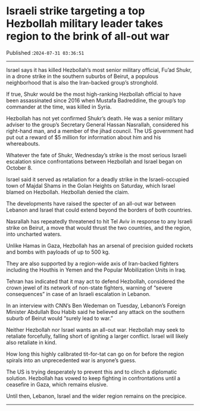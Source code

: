 # Israeli strike targeting a top Hezbollah military leader takes region to the brink of all-out war

Published :`2024-07-31 03:36:51`

---

Israel says it has killed Hezbollah’s most senior military official, Fu’ad Shukr, in a drone strike in the southern suburbs of Beirut, a populous neighborhood that is also the Iran-backed group’s stronghold.

If true, Shukr would be the most high-ranking Hezbollah official to have been assassinated since 2016 when Mustafa Badreddine, the group’s top commander at the time, was killed in Syria.

Hezbollah has not yet confirmed Shukr’s death. He was a senior military adviser to the group’s Secretary General Hassan Nasrallah, considered his right-hand man, and a member of the jihad council. The US government had put out a reward of $5 million for information about him and his whereabouts.

Whatever the fate of Shukr, Wednesday’s strike is the most serious Israeli escalation since confrontations between Hezbollah and Israel began on October 8.

Israel said it served as retaliation for a deadly strike in the Israeli-occupied town of Majdal Shams in the Golan Heights on Saturday, which Israel blamed on Hezbollah. Hezbollah denied the claim.

The developments have raised the specter of an all-out war between Lebanon and Israel that could extend beyond the borders of both countries.

Nasrallah has repeatedly threatened to hit Tel Aviv in response to any Israeli strike on Beirut, a move that would thrust the two countries, and the region, into uncharted waters.

Unlike Hamas in Gaza, Hezbollah has an arsenal of precision guided rockets and bombs with payloads of up to 500 kg.

They are also supported by a region-wide axis of Iran-backed fighters including the Houthis in Yemen and the Popular Mobilization Units in Iraq.

Tehran has indicated that it may act to defend Hezbollah, considered the crown jewel of its network of non-state fighters, warning of “severe consequences” in case of an Israeli escalation in Lebanon.

In an interview with CNN’s Ben Wedeman on Tuesday, Lebanon’s Foreign Minister Abdullah Bou Habib said he believed any attack on the southern suburb of Beirut would “surely lead to war.”

Neither Hezbollah nor Israel wants an all-out war. Hezbollah may seek to retaliate forcefully, falling short of igniting a larger conflict. Israel will likely also retaliate in kind.

How long this highly calibrated tit-for-tat can go on for before the region spirals into an unprecedented war is anyone’s guess.

The US is trying desperately to prevent this and to clinch a diplomatic solution. Hezbollah has vowed to keep fighting in confrontations until a ceasefire in Gaza, which remains elusive.

Until then, Lebanon, Israel and the wider region remains on the precipice.

---

